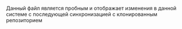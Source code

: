 Данный файл является пробным и отображает  изменения в данной системе с последующей синхронизацией с клонированным  репозиторием

